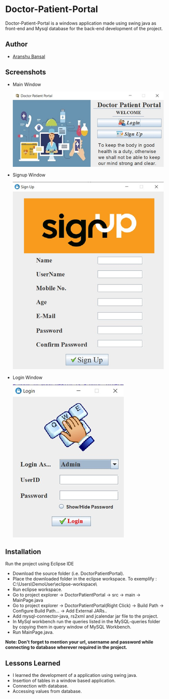 # Doctor-Patient-Portal

Doctor-Patient-Portal is a windows application made using swing java as front-end and Mysql database for the back-end development of the project.

## Author

- [Aranshu Bansal](https://github.com/Aranshu)

## Screenshots

- Main Window

  ![App Screenshot](https://github.com/Aranshu/Java-Doctor-Patient/blob/master/media/Main%20page.jpg)
  
- Signup Window

  ![App Screenshot](https://github.com/Aranshu/Java-Doctor-Patient/blob/master/media/SignUp.jpg)
  
- Login Window

  ![App Screenshot](https://github.com/Aranshu/Java-Doctor-Patient/blob/master/media/Login.jpg)

## Installation

Run the project using Eclipse IDE

- Download the source folder (i.e. DoctorPatientPortal).
- Place the downloaded folder in the eclipse workspace.
  To exemplify : C:\Users\DemoUser\eclipse-workspace\
- Run eclipse workspace.
- Go to project explorer -> DoctorPatientPortal -> src -> main -> MainPage.java
- Go to project explorer -> DoctorPatientPortal(Right Click) -> Build Path -> Configure Build Path... -> Add External JARs..
- Add mysql-connector-java, rs2xml and jcalendar jar file to the project.
- In MySql workbench run the queries listed in the MySQL-queries folder by copying them in query window of MySQL Workbench.
- Run MainPage.java.

**Note: Don't forget to mention your url, username and password while connecting to database wherever required in the project.**

## Lessons Learned

- I learned the development of a application using swing java.
- Insertion of tables in a window based application.
- Connection with database.
- Accessing values from database.
